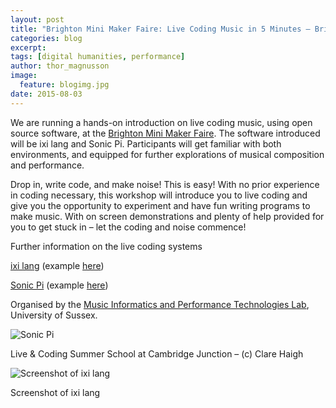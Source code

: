 ```yaml
---
layout: post
title: "Brighton Mini Maker Faire: Live Coding Music in 5 Minutes – Bring your Parents"
categories: blog
excerpt:
tags: [digital humanities, performance]
author: thor_magnusson
image:
  feature: blogimg.jpg
date: 2015-08-03
---
```


We are running a hands-on introduction on live coding music, using open source software, at the [Brighton Mini Maker Faire](http://makerfairebrighton.com/). The software introduced will be ixi lang and Sonic Pi. Participants will get familiar with both environments, and equipped for further explorations of musical composition and performance.

Drop in, write code, and make noise! This is easy! With no prior experience in coding necessary, this workshop will introduce you to live coding and give you the opportunity to experiment and have fun writing programs to make music. With on screen demonstrations and plenty of help provided for you to get stuck in – let the coding and noise commence!

Further information on the live coding systems

[ixi lang](http://www.ixi-audio.net/ixilang) (example [here](https://www.youtube.com/watch?v=ksCofNmq5pk))

[Sonic Pi](http://sonic-pi.net/) (example [here](https://www.youtube.com/watch?v=lW7l4oy3lTg))

Organised by the [Music Informatics and Performance Technologies Lab](http://www.miptl.org/), University of Sussex.

![Sonic Pi]( {{site.url}}/images/sonic_pi.jpg)

Live & Coding Summer School at Cambridge Junction – (c) Clare Haigh

![Screenshot of ixi lang]( {{site.url}}/images/ixi_lang.png)

Screenshot of ixi lang